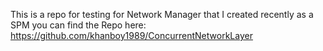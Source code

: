 This is a repo for testing for Network Manager that I created recently as a SPM you can find the Repo here: 
https://github.com/khanboy1989/ConcurrentNetworkLayer
